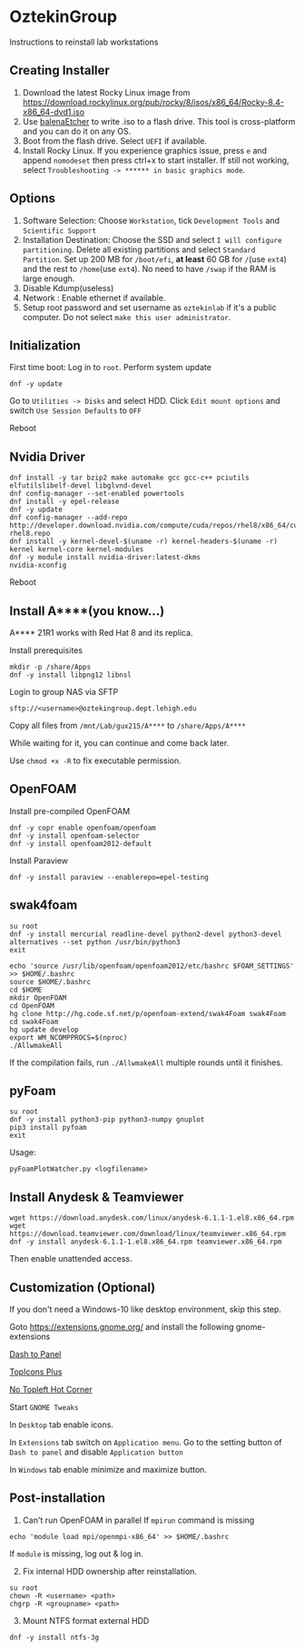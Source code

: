 # OztekinGroup
Instructions to reinstall lab workstations

## Creating Installer
1. Download the latest Rocky Linux image from https://download.rockylinux.org/pub/rocky/8/isos/x86_64/Rocky-8.4-x86_64-dvd1.iso
2. Use [balenaEtcher](https://www.balena.io/etcher/) to write .iso to a flash drive. This tool is cross-platform and you can do it on any OS.
3. Boot from the flash drive. Select `UEFI` if available.
4. Install Rocky Linux. If you experience graphics issue, press `e` and append `nomodeset` then press ctrl+x to start installer. If still not working, select `Troubleshooting -> ****** in basic graphics mode`.
## Options
1. Software Selection: Choose `Workstation`, tick `Development Tools` and `Scientific Support`
2. Installation Destination: Choose the SSD and select `I will configure partitioning`. Delete all existing partitions and select `Standard Partition`. Set up 200 MB for `/boot/efi`, **at least** 60 GB for `/`(use `ext4`) and the rest to `/home`(use `ext4`). No need to have `/swap` if the RAM is large enough.
3. Disable Kdump(useless)
4. Network : Enable ethernet if available.
5. Setup root password and set username as `oztekinlab` if it's a public computer. Do not select `make this user administrator`.

## Initialization
First time boot: Log in to `root`.
Perform system update
```
dnf -y update
```
Go to `Utilities -> Disks` and select HDD. Click `Edit mount options` and switch `Use Session Defaults` to `OFF`

Reboot

## Nvidia Driver
```
dnf install -y tar bzip2 make automake gcc gcc-c++ pciutils elfutilslibelf-devel libglvnd-devel
dnf config-manager --set-enabled powertools
dnf install -y epel-release
dnf -y update
dnf config-manager --add-repo http://developer.download.nvidia.com/compute/cuda/repos/rhel8/x86_64/cuda-rhel8.repo
dnf install -y kernel-devel-$(uname -r) kernel-headers-$(uname -r) kernel kernel-core kernel-modules
dnf -y module install nvidia-driver:latest-dkms
nvidia-xconfig
```
Reboot

## Install A****(you know...)
A**** 21R1 works with Red Hat 8 and its replica.

Install prerequisites
```
mkdir -p /share/Apps
dnf -y install libpng12 libnsl
```
Login to group NAS via SFTP
```
sftp://<username>@oztekingroup.dept.lehigh.edu
```
Copy all files from `/mnt/Lab/gux215/A****` to `/share/Apps/A****`

While waiting for it, you can continue and come back later.

Use `chmod +x -R` to fix executable permission.

## OpenFOAM
Install pre-compiled OpenFOAM
```
dnf -y copr enable openfoam/openfoam
dnf -y install openfoam-selector
dnf -y install openfoam2012-default
```
Install Paraview
```
dnf -y install paraview --enablerepo=epel-testing
```
## swak4foam
```
su root
dnf -y install mercurial readline-devel python2-devel python3-devel
alternatives --set python /usr/bin/python3
exit
```
```
echo 'source /usr/lib/openfoam/openfoam2012/etc/bashrc $FOAM_SETTINGS' >> $HOME/.bashrc
source $HOME/.bashrc
cd $HOME
mkdir OpenFOAM
cd OpenFOAM
hg clone http://hg.code.sf.net/p/openfoam-extend/swak4Foam swak4Foam
cd swak4Foam
hg update develop
export WM_NCOMPPROCS=$(nproc)
./AllwmakeAll
```
If the compilation fails, run `./AllwmakeAll` multiple rounds until it finishes.

## pyFoam
```
su root
dnf -y install python3-pip python3-numpy gnuplot
pip3 install pyfoam
exit
```
Usage:
```
pyFoamPlotWatcher.py <logfilename>
```
## Install Anydesk & Teamviewer
```
wget https://download.anydesk.com/linux/anydesk-6.1.1-1.el8.x86_64.rpm
wget https://download.teamviewer.com/download/linux/teamviewer.x86_64.rpm
dnf -y install anydesk-6.1.1-1.el8.x86_64.rpm teamviewer.x86_64.rpm
```
Then enable unattended access.
## Customization (Optional)
If you don't need a Windows-10 like desktop environment, skip this step.

Goto https://extensions.gnome.org/ and install the following gnome-extensions

[Dash to Panel](https://extensions.gnome.org/extension/1160/dash-to-panel/)

[TopIcons Plus](https://extensions.gnome.org/extension/1031/topicons/)

[No Topleft Hot Corner](https://extensions.gnome.org/extension/118/no-topleft-hot-corner/)

Start `GNOME Tweaks`

In `Desktop` tab enable icons.

In `Extensions` tab switch on `Application menu`. Go to the setting button of `Dash to panel` and disable `Application button`

In `Windows` tab enable minimize and maximize button.

## Post-installation
1. Can't run OpenFOAM in parallel
If `mpirun` command is missing
```
echo 'module load mpi/openmpi-x86_64' >> $HOME/.bashrc
```
If `module` is missing, log out & log in.

2. Fix internal HDD ownership after reinstallation.
```
su root
chown -R <username> <path>
chgrp -R <groupname> <path>
```

3. Mount NTFS format external HDD
```
dnf -y install ntfs-3g
```
